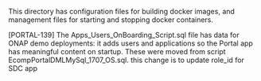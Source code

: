 This directory has configuration files for building docker images,
and management files for starting and stopping docker containers.

[PORTAL-139] The Apps_Users_OnBoarding_Script.sql file has data for ONAP demo deployments:
it adds users and applications so the Portal app has meaningful content on
startup.  These were moved from script EcompPortalDMLMySql_1707_OS.sql.
this change is to update role_id for SDC app
